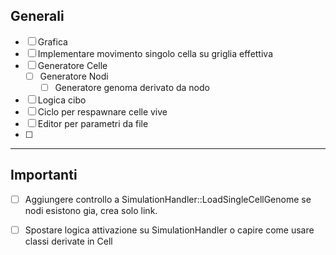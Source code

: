## Generali
- [ ] Grafica
- [ ] Implementare movimento singolo cella su griglia effettiva
- [ ] Generatore Celle
	- [ ] Generatore Nodi
		- [ ] Generatore genoma derivato da nodo
- [ ] Logica cibo
- [ ] Ciclo per respawnare celle vive
- [ ] Editor per parametri da file
- [ ] 

---

## Importanti
- [ ] Aggiungere controllo a SimulationHandler::LoadSingleCellGenome se nodi esistono gia, crea solo link.
- [ ] Spostare logica attivazione su SimulationHandler o capire come usare classi derivate in Cell

 